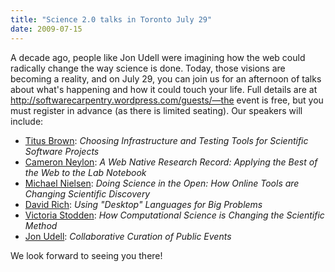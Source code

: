 ```yaml
---
title: "Science 2.0 talks in Toronto July 29"
date: 2009-07-15
---
```

A decade ago, people like Jon Udell were imagining how the web could radically change the way science is done. Today, those visions are becoming a reality, and on July 29, you can join us for an afternoon of talks about what's happening and how it could touch your life. Full details are at http://softwarecarpentry.wordpress.com/guests/—the event is free, but you must register in advance (as there is limited seating). Our speakers will include:
<ul>
  <li><a href="http://ivory.idyll.org/blog">Titus Brown</a>: <em>Choosing Infrastructure and Testing Tools for Scientific Software Projects</em></li>
  <li><a href="http://blog.openwetware.org/scienceintheopen/2009/07/16/science-20-in-toronto-mars-centre-29-july/">Cameron Neylon</a>: <em>A Web Native Research Record: Applying the Best of the Web to the Lab Notebook</em></li>
  <li><a href="http://michaelnielsen.org/blog/science-20-in-toronto-july-29/">Michael Nielsen</a>: <em>Doing Science in the Open: How Online Tools are Changing Scientific Discovery</em></li>
  <li><a href="http://blog.interactivesupercomputing.com/2009/07/15/science-20-at-the-mars-center-in-toronto/">David Rich</a>: <em>Using "Desktop" Languages for Big Problems</em></li>
  <li><a href="http://blog.stodden.net/2009/07/15/the-gap-tools-for-computational-scientific-research/">Victoria Stodden</a>: <em>How Computational Science is Changing the Scientific Method</em></li>
  <li><a href="http://blog.jonudell.net/2009/07/17/late-july-in-toronto-democamp-and-science-2-0/">Jon Udell</a>: <em>Collaborative Curation of Public Events</em></li>
</ul>
We look forward to seeing you there!
